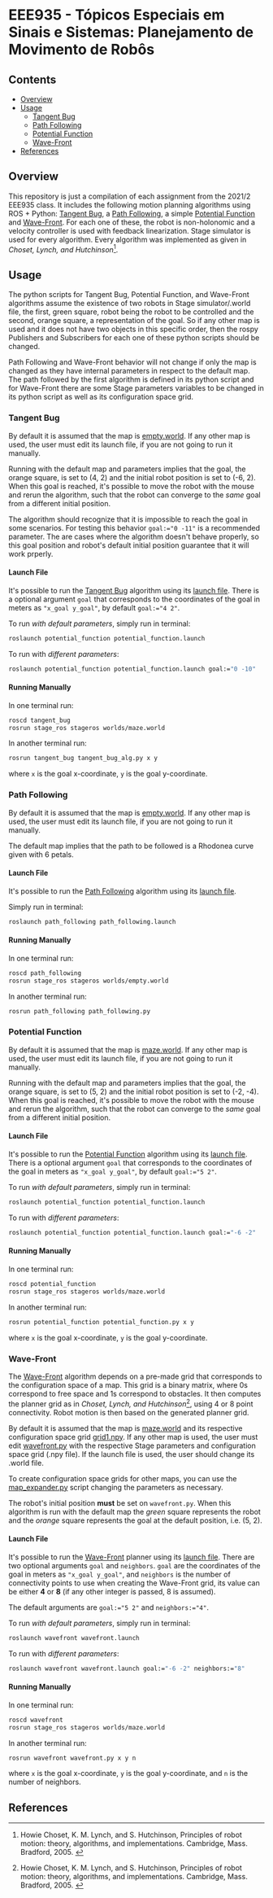 # EEE935 - Tópicos Especiais em Sinais e Sistemas: Planejamento de Movimento de Robôs

## Contents

- [Overview](#overview)
- [Usage](#usage)
  - [Tangent Bug](#tangent-bug)
  - [Path Following](#path-following)
  - [Potential Function](#potential-function)
  - [Wave-Front](#wave-front)
- [References](#references)

## Overview

This repository is just a compilation of each assignment from the 2021/2 EEE935 class. It includes the following motion planning algorithms using ROS + Python: [Tangent Bug](./catkin_ws/src/tangent_bug/), a [Path Following](./catkin_ws/src/path_following/), a simple [Potential Function](./catkin_ws/src/potential_function/) and [Wave-Front](./catkin_ws/src/wavefront/). For each one of these, the robot is non-holonomic and a velocity controller is used with feedback linearization. Stage simulator is used for every algorithm. Every algorithm was implemented as given in *Choset, Lynch, and Hutchinson*[^1].

## Usage

The python scripts for Tangent Bug, Potential Function, and Wave-Front algorithms assume the existence of two robots in Stage simulator/.world file, the first, green square, robot being the robot to be controlled and the second, orange square, a representation of the goal. So if any other map is used and it does not have two objects in this specific order, then the rospy Publishers and Subscribers for each one of these python scripts should be changed.

Path Following and Wave-Front behavior will not change if only the map is changed as they have internal parameters in respect to the default map. The path followed by the first algorithm is defined in its python script and for Wave-Front there are some Stage parameters variables to be changed in its python script as well as its configuration space grid.

### Tangent Bug

By default it is assumed that the map is [empty.world](./catkin_ws/src/tangent_bug/worlds/maze.world). If any other map is used, the user must edit its launch file, if you are not going to run it manually.

Running with the default map and parameters implies that the goal, the orange square, is set to (4, 2) and the initial robot position is set to (-6, 2). When this goal is reached, it's possible to move the robot with the mouse and rerun the algorithm, such that the robot can converge to the *same* goal from a different initial position.

The algorithm should recognize that it is impossible to reach the goal in some scenarios. For testing this behavior `goal:="0 -11"` is a recommended parameter. The are cases where the algorithm doesn't behave properly, so this goal position and robot's default initial position guarantee that it will work prperly.

#### Launch File

It's possible to run the [Tangent Bug](./catkin_ws/src/tangent_bug/) algorithm using its [launch file](./catkin_ws/src/tangent_bug/launch/tangent_bug.launch). There is a optional argument `goal` that corresponds to the coordinates of the goal in meters as `"x_goal y_goal"`, by default `goal:="4 2"`.

To run *with default parameters*, simply run in terminal:

```zsh
roslaunch potential_function potential_function.launch
```

To run with *different parameters*:

```zsh
roslaunch potential_function potential_function.launch goal:="0 -10"
```

#### Running Manually

In one terminal run:

```zsh
roscd tangent_bug
rosrun stage_ros stageros worlds/maze.world 
```

In another terminal run:

```zsh
rosrun tangent_bug tangent_bug_alg.py x y
```

where `x` is the goal x-coordinate, `y` is the goal y-coordinate.

### Path Following

By default it is assumed that the map is [empty.world](./catkin_ws/src/path_following/worlds/empty.world). If any other map is used, the user must edit its launch file, if you are not going to run it manually.

The default map implies that the path to be followed is a Rhodonea curve given with 6 petals.

#### Launch File

It's possible to run the [Path Following](./catkin_ws/src/path_following/) algorithm using its [launch file](./catkin_ws/src/path_following/launch/path_following.launch).

Simply run in terminal:

```zsh
roslaunch path_following path_following.launch
```

#### Running Manually

In one terminal run:

```zsh
roscd path_following
rosrun stage_ros stageros worlds/empty.world 
```

In another terminal run:

```zsh
rosrun path_following path_following.py
```

### Potential Function

By default it is assumed that the map is [maze.world](./catkin_ws/src/potential_function/worlds/maze.world). If any other map is used, the user must edit its launch file, if you are not going to run it manually.

Running with the default map and parameters implies that the goal, the orange square, is set to (5, 2) and the initial robot position is set to (-2, -4). When this goal is reached, it's possible to move the robot with the mouse and rerun the algorithm, such that the robot can converge to the *same* goal from a different initial position.

#### Launch File

It's possible to run the [Potential Function](./catkin_ws/src/potential_function/) algorithm using its [launch file](./catkin_ws/src/potential_function/launch/potential_function.launch). There is a optional argument `goal` that corresponds to the coordinates of the goal in meters as `"x_goal y_goal"`, by default `goal:="5 2"`.

To run *with default parameters*, simply run in terminal:

```zsh
roslaunch potential_function potential_function.launch
```

To run with *different parameters*:

```zsh
roslaunch potential_function potential_function.launch goal:="-6 -2"
```

#### Running Manually

In one terminal run:

```zsh
roscd potential_function
rosrun stage_ros stageros worlds/maze.world 
```

In another terminal run:

```zsh
rosrun potential_function potential_function.py x y
```

where `x` is the goal x-coordinate, `y` is the goal y-coordinate.

### Wave-Front

The [Wave-Front](./catkin_ws/src/wavefront/) algorithm depends on a pre-made grid that corresponds to the configuration space of a map. This grid is a binary matrix, where 0s correspond to free space and 1s correspond to obstacles. It then computes the planner grid as in *Choset, Lynch, and Hutchinson*[^1], using 4 or 8 point connectivity. Robot motion is then based on the generated planner grid.

By default it is assumed that the map is [maze.world](./catkin_ws/src/wavefront/worlds/maze.world) and its respective configuration space grid [grid1.npy](./catkin_ws/src/wavefront/worlds/grid1.npy). If any other map is used, the user must edit [wavefront.py](./catkin_ws/src/wavefront/scripts/wavefront.py) with the respective Stage parameters and configuration space grid (.npy file). If the launch file is used, the user should change its .world file.

To create configuration space grids for other maps, you can use the [map_expander.py](./catkin_ws/src/wavefront/scripts/map_expander.py) script changing the parameters as necessary.

The robot's initial position **must** be set on `wavefront.py`. When this algorithm is run with the default map the *green* square represents the robot and the *orange* square represents the goal at the default position, i.e. (5, 2).

#### Launch File

It's possible to run the [Wave-Front](./catkin_ws/src/wavefront/) planner using its [launch file](./catkin_ws/src/wavefront/launch/wavefront.launch). There are two optional arguments `goal` and `neighbors`. `goal` are the coordinates of the goal in meters as `"x_goal y_goal"`, and `neighbors` is the number of connectivity points to use when creating the Wave-Front grid, its value can be either **4** or **8** (if any other integer is passed, 8 is assumed).

The default arguments are `goal:="5 2"` and `neighbors:="4"`.

To run *with default parameters*, simply run in terminal:

```zsh
roslaunch wavefront wavefront.launch
```

To run with *different parameters*:

```zsh
roslaunch wavefront wavefront.launch goal:="-6 -2" neighbors:="8"
```

#### Running Manually

In one terminal run:

```zsh
roscd wavefront
rosrun stage_ros stageros worlds/maze.world 
```

In another terminal run:

```zsh
rosrun wavefront wavefront.py x y n 
```

where `x` is the goal x-coordinate, `y` is the goal y-coordinate, and `n` is the number of neighbors.

## References

[^1]: Howie Choset, K. M. Lynch, and S. Hutchinson, Principles of robot motion: theory, algorithms, and implementations. Cambridge, Mass. Bradford, 2005.
‌
